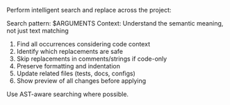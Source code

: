 Perform intelligent search and replace across the project:

Search pattern: $ARGUMENTS
Context: Understand the semantic meaning, not just text matching

1. Find all occurrences considering code context
2. Identify which replacements are safe
3. Skip replacements in comments/strings if code-only
4. Preserve formatting and indentation
5. Update related files (tests, docs, configs)
6. Show preview of all changes before applying

Use AST-aware searching where possible.

